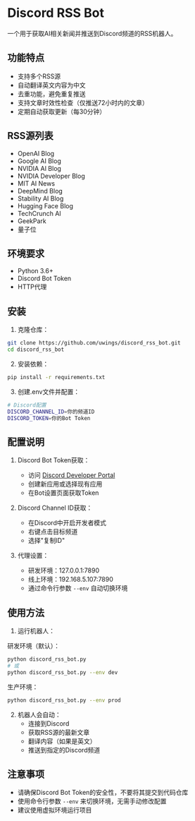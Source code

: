 # Discord RSS Bot

一个用于获取AI相关新闻并推送到Discord频道的RSS机器人。

## 功能特点

- 支持多个RSS源
- 自动翻译英文内容为中文
- 去重功能，避免重复推送
- 支持文章时效性检查（仅推送72小时内的文章）
- 定期自动获取更新（每30分钟）

## RSS源列表

- OpenAI Blog
- Google AI Blog
- NVIDIA AI Blog
- NVIDIA Developer Blog
- MIT AI News
- DeepMind Blog
- Stability AI Blog
- Hugging Face Blog
- TechCrunch AI
- GeekPark
- 量子位

## 环境要求

- Python 3.6+
- Discord Bot Token
- HTTP代理

## 安装

1. 克隆仓库：
```bash
git clone https://github.com/uwings/discord_rss_bot.git
cd discord_rss_bot
```

2. 安装依赖：
```bash
pip install -r requirements.txt
```

3. 创建.env文件并配置：
```bash
# Discord配置
DISCORD_CHANNEL_ID=你的频道ID
DISCORD_TOKEN=你的Bot Token
```

## 配置说明

1. Discord Bot Token获取：
   - 访问 [Discord Developer Portal](https://discord.com/developers/applications)
   - 创建新应用或选择现有应用
   - 在Bot设置页面获取Token

2. Discord Channel ID获取：
   - 在Discord中开启开发者模式
   - 右键点击目标频道
   - 选择"复制ID"

3. 代理设置：
   - 研发环境：127.0.0.1:7890
   - 线上环境：192.168.5.107:7890
   - 通过命令行参数 `--env` 自动切换环境

## 使用方法

1. 运行机器人：

研发环境（默认）：
```bash
python discord_rss_bot.py
# 或
python discord_rss_bot.py --env dev
```

生产环境：
```bash
python discord_rss_bot.py --env prod
```

2. 机器人会自动：
   - 连接到Discord
   - 获取RSS源的最新文章
   - 翻译内容（如果是英文）
   - 推送到指定的Discord频道

## 注意事项

- 请确保Discord Bot Token的安全性，不要将其提交到代码仓库
- 使用命令行参数 `--env` 来切换环境，无需手动修改配置
- 建议使用虚拟环境运行项目 